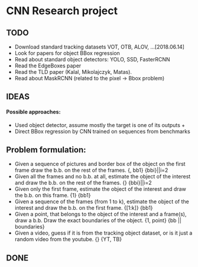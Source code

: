 # CNN Research project
## TODO
* Download standard tracking datasets VOT, OTB, ALOV, …[2018.06.14]
* Look for papers for object BBox regression
* Read about standard object detectors: YOLO, SSD, FasterRCNN
* Read the EdgeBoxes paper
* Read the TLD paper (Kalal, Mikolajczyk, Matas).
* Read about MaskRCNN (related to the pixel -> Bbox problem)

## IDEAS
#### Possible approaches:
* Used object detector, assume mostly the target is one of its outputs + 
* Direct BBox regression by CNN trained on sequences from benchmarks

## Problem formulation:
* Given a sequence of pictures and border box of the object on the first frame draw the b.b. on the rest of the frames. {, bb1} {bbi}||i=2 
* Given all the frames and no b.b. at all, estimate the object of the interest and draw the b.b. on the rest of the frames. {} {bbi}||i=2
* Given only the first frame, estimate the object of the interest and draw the b.b. on this frame. {1} {bb1}
* Given a sequence of the frames (from 1 to k), estimate the object of the interest and draw the b.b. on the first frame. {[1:k]} {bb1}
* Given a point, that belongs to the object of the interest and a frame(s), draw a b.b. Draw the exact boundaries of the object. {1, point} {bb || boundaries}
* Given a video, guess if it is from the tracking object dataset, or is it just a random video from the youtube. {} {YT, TB}

## DONE
 
